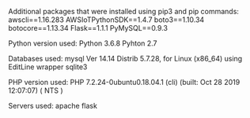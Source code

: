Additional packages that were installed using pip3 and pip commands:
awscli==1.16.283
AWSIoTPythonSDK==1.4.7
boto3==1.10.34
botocore==1.13.34
Flask==1.1.1
PyMySQL==0.9.3

Python version used: 
Python 3.6.8
Pyhton 2.7

Databases used:
mysql  Ver 14.14 Distrib 5.7.28, for Linux (x86_64) using  EditLine wrapper
sqlite3

PHP version used:
PHP 7.2.24-0ubuntu0.18.04.1 (cli) (built: Oct 28 2019 12:07:07) ( NTS )

Servers used:
apache
flask
